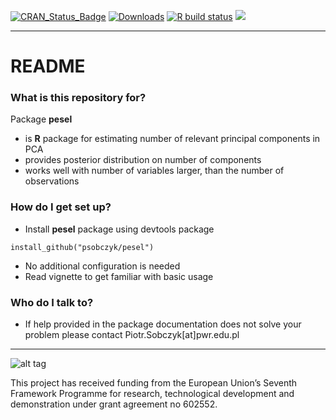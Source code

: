 
[![CRAN_Status_Badge](http://www.r-pkg.org/badges/version/pesel)](http://cran.r-project.org/package=pesel)
[![Downloads](http://cranlogs.r-pkg.org/badges/pesel)](http://cran.rstudio.com/package=pesel)
[![R build status](https://github.com/psobczyk/pesel/workflows/R-CMD-check/badge.svg)](https://github.com/psobczyk/pesel/actions?query=workflow%3AR-CMD-check)
[<img src="http://www.ideal.rwth-aachen.de/wp-content/uploads/2013/08/banner1.png">](http://www.ideal.rwth-aachen.de/)

-------------

# README #

### What is this repository for? ###

Package **pesel**

* is **R** package for estimating number of relevant principal components in PCA
* provides posterior distribution on number of components
* works well with number of variables larger, than the number of observations


### How do I get set up? ###

* Install **pesel** package using devtools package
```
install_github("psobczyk/pesel")
```
* No additional configuration is needed
* Read vignette to get familiar with basic usage

### Who do I talk to? ###
* If help provided in the package documentation does not solve your problem
please contact Piotr.Sobczyk[at]pwr.edu.pl

-------------
![alt tag](http://www.ideal.rwth-aachen.de/wp-content/uploads/2014/03/EU_logo_flag_yellow_small-without-padding.png)

This project has received funding from the European Union’s
Seventh Framework Programme for research, technological
development and demonstration under grant agreement no 602552.
